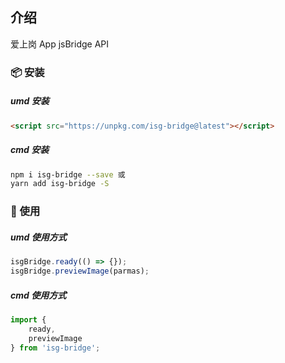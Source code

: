 ## 介绍

爱上岗 App jsBridge API

### 📦 安装

##### <Badge>umd 安装</Badge>

``` html
<script src="https://unpkg.com/isg-bridge@latest"></script>
```

##### <Badge>cmd 安装</Badge>

``` bash
npm i isg-bridge --save 或
yarn add isg-bridge -S
```

### 🔨 使用

##### <Badge>umd 使用方式</Badge>

``` js
isgBridge.ready(() => {});
isgBridge.previewImage(parmas);
```

##### <Badge>cmd 使用方式</Badge>

``` js
import {
    ready,
    previewImage
} from 'isg-bridge';
```
